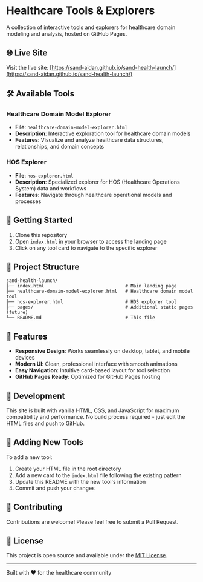 # Healthcare Tools & Explorers

A collection of interactive tools and explorers for healthcare domain modeling and analysis, hosted on GitHub Pages.

## 🌐 Live Site

Visit the live site: [https://sand-aidan.github.io/sand-health-launch/](https://sand-aidan.github.io/sand-health-launch/)

## 🛠️ Available Tools

### Healthcare Domain Model Explorer
- **File**: `healthcare-domain-model-explorer.html`
- **Description**: Interactive exploration tool for healthcare domain models
- **Features**: Visualize and analyze healthcare data structures, relationships, and domain concepts

### HOS Explorer
- **File**: `hos-explorer.html`
- **Description**: Specialized explorer for HOS (Healthcare Operations System) data and workflows
- **Features**: Navigate through healthcare operational models and processes

## 🚀 Getting Started

1. Clone this repository
2. Open `index.html` in your browser to access the landing page
3. Click on any tool card to navigate to the specific explorer

## 📁 Project Structure

```
sand-health-launch/
├── index.html                              # Main landing page
├── healthcare-domain-model-explorer.html   # Healthcare domain model tool
├── hos-explorer.html                       # HOS explorer tool
├── pages/                                  # Additional static pages (future)
└── README.md                               # This file
```

## 🎨 Features

- **Responsive Design**: Works seamlessly on desktop, tablet, and mobile devices
- **Modern UI**: Clean, professional interface with smooth animations
- **Easy Navigation**: Intuitive card-based layout for tool selection
- **GitHub Pages Ready**: Optimized for GitHub Pages hosting

## 🔧 Development

This site is built with vanilla HTML, CSS, and JavaScript for maximum compatibility and performance. No build process required - just edit the HTML files and push to GitHub.

## 📝 Adding New Tools

To add a new tool:

1. Create your HTML file in the root directory
2. Add a new card to the `index.html` file following the existing pattern
3. Update this README with the new tool's information
4. Commit and push your changes

## 🤝 Contributing

Contributions are welcome! Please feel free to submit a Pull Request.

## 📄 License

This project is open source and available under the [MIT License](LICENSE).

---

Built with ❤️ for the healthcare community
